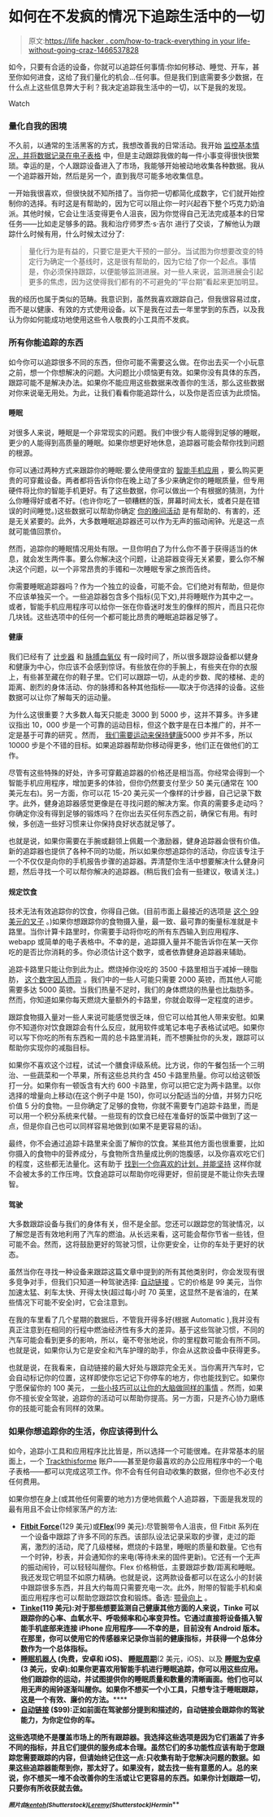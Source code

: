 # 如何在不发疯的情况下追踪生活中的一切

> 原文:[https://life hacker . com/how-to-track-everything in your life-without-going-craz-1466537828](https://lifehacker.com/how-to-track-everything-in-your-life-without-going-craz-1466537828)

如今，只要有合适的设备，你就可以追踪任何事情:你如何移动、睡觉、开车，甚至你如何进食，这给了我们量化的机会...任何事。但是我们到底需要多少数据，在什么点上这些信息弊大于利？我决定追踪我生活中的一切，以下是我的发现。

Watch

### 量化自我的困境

不久前，以通常的生活黑客的方式，我想改善我的日常活动。我开始 [监控基本情况，并将数据记录在电子表格](https://lifehacker.com/fill-out-this-one-minute-form-every-day-and-find-out-wh-5901651) 中，但是主动跟踪我做的每一件小事变得很快很繁琐。幸运的是，个人跟踪设备进入了市场，我能够开始被动地收集各种数据。我从一个追踪器开始，然后是另一个，直到我尽可能多地收集信息。

一开始我很喜欢，但很快就不知所措了。当你把一切都简化成数字，它们就开始控制你的选择。有时这是有帮助的，因为它可以阻止你一时兴起吞下整个巧克力奶油派。其他时候，它会让生活变得更令人沮丧，因为你觉得自己无法完成基本的日常任务——比如走足够多的路。我和治疗师罗杰·s·吉尔 进行了交谈，了解他认为跟踪什么时候有用，什么时候太过分了:

> 量化行为是有益的，只要它是更大干预的一部分。当试图为你想要改变的特定行为确定一个基线时，这是很有帮助的，因为它给了你一个起点。事情是，你必须保持跟踪，以便能够监测进展。对一些人来说，监测进展会引起更多的焦虑，因为这使得我们都有的不可避免的“平台期”看起来更加明显。

我的经历也属于类似的范畴。我意识到，虽然我喜欢跟踪自己，但我很容易过度，而不是以健康、有效的方式使用设备。以下是我在过去一年里学到的东西，以及我认为你如何能成功地使用这些令人敬畏的小工具而不发疯。

### 所有你能追踪的东西

如今你可以追踪很多不同的东西，但你可能不需要这么做。在你出去买一个小玩意之前，想一个你想解决的问题。大问题比小烦恼更有效。如果你没有具体的东西，跟踪可能不是解决办法。如果你不能应用这些数据来改善你的生活，那么这些数据对你来说毫无用处。为此，让我们看看你能追踪什么，以及你是否应该为此烦恼。

#### 睡眠

对很多人来说，睡眠是一个非常现实的问题。我们中很少有人能得到足够的睡眠，更少的人能得到高质量的睡眠。如果你想更好地休息，追踪器可能会帮你找到问题的根源。

你可以通过两种方式来跟踪你的睡眠:要么使用便宜的 [智能手机应用](https://lifehacker.com/five-best-sleep-tracking-gadgets-or-apps-5993005) ，要么购买更贵的可穿戴设备。两者都将告诉你你在晚上动了多少来确定你的睡眠质量，但专用硬件将比你的智能手机更好。有了这些数据，你可以做出一个有根据的猜测，为什么你睡得好或者不好。(也许你吃了一顿糟糕的饭，屏幕时间太长，或者只是在错误的时间睡觉。)这些数据可以帮助你确定 [你的晚间活动](http://lifehacker.com/cultivate-the-perfect-evening-routine-to-avoid-insomnia-5855204) 是有帮助的、有害的，还是无关紧要的。此外，大多数睡眠追踪器还可以作为无声的振动闹钟。光是这一点就可能值回票价。

然而，追踪你的睡眠情况用处有限。一旦你明白了为什么你不善于获得适当的休息，就会发生两件事。要么你解决这个问题，让追踪器变得无关紧要，要么你不解决这个问题，以一个非常昂贵的手镯和一次睡眠专家之旅而告终。

你需要睡眠追踪器吗？作为一个独立的设备，可能不会。它们绝对有帮助，但是你不应该单独买一个。一些追踪器包含多个指标(见下文),并将睡眠作为其中之一。或者，智能手机应用程序可以给你一张在你昏迷时发生的像样的照片，而且只花你几块钱。这些选项中的任何一个都可能比昂贵的睡眠追踪器足够了。

#### 健康

我们已经有了 [计步器](http://en.wikipedia.org/wiki/Pedometer) 和 [脉搏血氧仪](http://en.wikipedia.org/wiki/Pulse_oximeter#Indication) 有一段时间了，所以很多跟踪设备都以健身和健康为中心，你应该不会感到惊讶。有些放在你的手腕上，有些夹在你的衣服上，有些甚至藏在你的鞋子里。它们可以跟踪一切，从走的步数、爬的楼梯、走的距离、剧烈的身体活动、你的脉搏和各种其他指标——取决于你选择的设备。这些数据可以让你了解每天的运动量。

为什么这很重要？大多数人每天只能走 3000 到 5000 步，这并不算多。许多建议指出 10，000 步是一个可靠的运动目标，但这个数字是在日本推广的，并不一定是基于可靠的研究 。然而， [我们需要运动来保持健康](https://lifehacker.com/how-sitting-all-day-is-damaging-your-body-and-how-you-c-5879536)5000 步并不多，所以 10000 步是个不错的目标。如果追踪器帮助你移动得更多，他们正在做他们的工作。

尽管有这些特殊的好处，许多可穿戴追踪器的价格还是相当高。你经常会得到一个智能手机应用程序，增加更多的体验，但你仍然要支付至少 50 美元(通常在 100 美元左右)。另一方面，你可以花 15-20 美元买一个像样的计步器，自己记录下数字。此外，健身追踪器感觉更像是在寻找问题的解决方案。你真的需要多走动吗？你确定你没有得到足够的锻炼吗？在你出去买任何东西之前，确保它有用。有时候，多创造一些好习惯来让你保持良好状态就足够了。

也就是说，如果你需要在手腕或翻领上佩戴一个激励器，健身追踪器会很有价值。新的追踪器也提供了各种不同的功能，所以如果你想追踪你的活动，你应该专注于一个不仅仅是向你的手机报告步骤的追踪器。弄清楚你生活中想要解决什么健身问题，然后寻找一个可以帮你解决的追踪器。(稍后我们会有一些建议，敬请关注。)

#### 规定饮食

技术无法有效追踪你的饮食，你得自己做。(目前市面上最接近的选项是 [这个 99 美元的叉子](http://www.hapi.com/products-hapifork.asp) 。)如果你想跟踪你的食物摄入量，最一致、最可靠的衡量标准就是卡路里。当你计算卡路里时，你需要手动将你吃的所有东西输入到应用程序、webapp 或简单的电子表格中。不幸的是，追踪摄入量并不能告诉你在某一天你吃的是否比你消耗的多。你必须估计这个数字，或者依靠健身追踪器来辅助。

追踪卡路里只能让你到此为止。燃烧掉你没吃的 3500 卡路里相当于减掉一磅脂肪， [这个数字因人而异](https://lifehacker.com/10-health-myths-that-just-wont-die-debunked-by-scienc-1443659706) 。我们中的一些人可能只需要 2000 英镑，而其他人可能需要多达 5000 英镑。当我们热量不足时，我们的身体燃烧的热量也比脂肪多。然而，你知道如果你每天燃烧大量额外的卡路里，你就会取得一定程度的进步。

跟踪食物摄入量对一些人来说可能感觉很乏味，但它可以给其他人带来安慰。如果你不知道你对饮食跟踪会有什么反应，就用软件或笔记本电子表格试试吧。如果你可以写下你吃的所有东西和一周的总卡路里消耗，而不想撕扯你的头发，跟踪可以帮助你实现你的减脂目标。

如果你不喜欢这个过程，试试一个膳食评级系统。比方说，你的午餐包括一个三明治、一些蔬菜和一个苹果，所有这些总共约含 450 卡路里热量。你可以给这顿饭打一分。如果你有一顿饭含有大约 600 卡路里，你可以把它定为两卡路里。以你选择的增量向上移动(在这个例子中是 150)，你可以分配适当的分值，并努力只吃价值 5 分的食物。一旦你确定了足够的食物，你就不需要专门追踪卡路里，而是可以用一个积分系统来代替。一些现有的饮食已经在准备好的饭菜中做到了这一点，但是你自己也可以同样容易地做到(如果不是更容易的话)。

最终，你不会通过追踪卡路里来全面了解你的饮食。某些其他方面也很重要，比如你摄入的食物中的营养成分，与食物所含热量成比例的饱腹感，以及你喜欢吃它们的程度，这些都无法量化。这有助于 [找到一个你喜欢的计划，并能坚持](https://lifehacker.com/how-to-create-a-diet-plan-that-doesnt-suck-and-actuall-1352148537) 这样你就不会被太多的工作压垮。饮食追踪可以帮助你吃得更好，但前提是不能让你失去理智。

#### 驾驶

大多数跟踪设备与我们的身体有关，但不是全部。您还可以跟踪您的驾驶情况，以了解您是否有效地利用了汽车的燃油。从长远来看，这可能会帮你节省一些钱，但可能不会。然而，这将鼓励更好的驾驶习惯，让你更安全，让你的车处于更好的状态。

虽然当你在寻找一种设备来跟踪这篇文章中提到的所有其他类别时，你会发现有很多竞争对手，但我们只知道一种驾驶选择: [自动链接](https://lifehacker.com/automatic-tracks-your-driving-and-your-car-to-save-you-1453393979) 。它的价格是 99 美元，当你加速太猛、刹车太快、开得太快(超过每小时 70 英里，这显然不是省油的，在某些情况下可能不安全)时，它会注意到。

在我的车里看了几个星期的数据后，不管我开得多好(根据 Automatic ),我并没有真正注意到在相同的行程中燃油经济性有多大的差异。基于这些驾驶习惯，不同的汽车可能会看到更多的影响，所以，毫不夸张地说，你的里程数可能会有所不同。也就是说，如果你认为它是安全和汽车护理的助手，你会从这款设备中获得更多。

也就是说，在我看来，自动链接的最大好处与跟踪完全无关。当你离开汽车时，它会自动标记你的位置，这样即使你忘记记下你停车的地方，你也能找到它。如果你宁愿保留你的 100 美元， [一些小技巧可以让你的大脑做同样的事情](https://lifehacker.com/how-to-ensure-you-never-lose-your-parked-car-again-1441920569) 。然而，如果你不擅长安全驾驶，追踪你的活动可以帮助你提高。另一方面，只是齐心协力磨练你的技能可能会有同样的效果。

### 如果你想追踪你的生活，你应该得到什么

如今，追踪小工具和应用程序比比皆是，所以选择一个可能很难。在非常基本的层面上，一个 [Trackthisforme](https://lifehacker.com/trackthisforme-tracks-anything-you-want-1441831546) 账户——甚至是你最喜欢的办公应用程序中的一个电子表格——都可以完成这项工作。你不会有任何自动收集的数据，但你也不必支付任何费用。

如果你想在身上(或其他任何需要的地方)方便地佩戴个人追踪器，下面是我发现的最有用且不会让你倾家荡产的方法:

*   [**Fitbit Force**](http://www.fitbit.com/force)(129 美元)或[**Flex**](http://www.fitbit.com/flex)(99 美元):尽管腕带令人沮丧，但 Fitbit 系列在一个设备中跟踪了许多不同的东西。该部队设法记录采取的步骤，走过的距离，激烈的活动，爬了几级楼梯，燃烧的卡路里，睡眠的质量和数量。它也有一个时钟，秒表，并会通知你的来电(等待未来的固件更新)。它还有一个无声的振动闹铃，可以轻轻叫醒你。Flex 价格稍低，主要跟踪步数/距离和睡眠。我还发现它明显不如原力精确。也就是说，这两款设备都可以在这么小的封装中跟踪很多东西，并且大约每周只需要充电一次。此外，附带的智能手机和桌面应用程序也可以帮助您跟踪饮食和锻炼。备选: [颚骨向上](https://jawbone.com/up) 。
*   [**Tinke**](http://www.zensorium.com/tinke/)**(119 美元):对于那些想要监测自己健康其他方面的人来说，Tinke 可以跟踪你的心率、血氧水平、呼吸频率和心率变异性。它通过直接将设备插入智能手机底部来连接 iPhone 应用程序——不幸的是，目前没有 Android 版本。在那里，你可以使用它的传感器来记录你当前的健康指标，并获得一个总体分数作为一个总体指标。**
*   **[**睡眠机器人**](http://mysleepbot.com/) (免费，安卓和 iOS)、 [**睡眠周期**](http://www.sleepcycle.com/)**(2 美元，iOS)、以及 [**睡眠为安卓**](https://sites.google.com/site/sleepasandroid/)**(3 美元，安卓):如果你更喜欢用智能手机进行睡眠追踪，你可以用这些应用。他们跟踪你的运动，并试图提供你的睡眠质量和数量的清晰画面。他们也可以用无声的闹钟逐渐叫醒你。如果你不想买一个小工具，只想专注于睡眠跟踪，这是一个有效、廉价的方法。******
*   ******[**自动链接**](http://www.automatic.com/) ($99):正如前面在驾驶部分提到和描述的，自动链接会跟踪你的驾驶能力，为你定位你的车。******

****这些选项绝不是覆盖市场上的所有跟踪器。我选择这些选项是因为它们涵盖了许多不同的指标，并且它们提供的服务成本合理。虽然它们的多功能性应该有助于您跟踪您需要跟踪的内容，但请始终记住这一点:只收集有助于您解决问题的数据。如果这些追踪器能帮到你，那太好了。如果没有，就去找一些有意愿的人。总的来说，你不想买一堆不会改善你的生活或让它更容易的东西。如果你计划跟踪一切，只要你有所收获就去做。****

*****<small>照片由</small>*[*<small>kentoh</small>*](http://www.shutterstock.com/pic.mhtml?id=138027605)*<small>(Shutterstock)</small>*[*<small>Leremy</small>*](http://www.shutterstock.com/pic.mhtml?id=78376963)*<small>(Shutterstock)</small>**<small>Hermin</small>*****